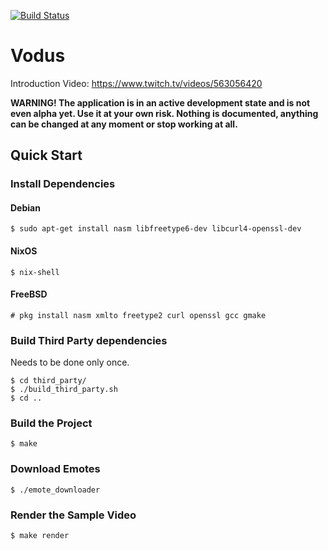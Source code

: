 [![Build Status](https://github.com/tsoding/vodus/workflows/CI/badge.svg)](https://github.com/tsoding/vodus/actions)

# Vodus

Introduction Video: https://www.twitch.tv/videos/563056420

**WARNING! The application is in an active development state and is not even
alpha yet. Use it at your own risk. Nothing is documented, anything can be
changed at any moment or stop working at all.**

## Quick Start

### Install Dependencies

#### Debian

```console
$ sudo apt-get install nasm libfreetype6-dev libcurl4-openssl-dev
```

#### NixOS

```console
$ nix-shell
```

#### FreeBSD
```console
# pkg install nasm xmlto freetype2 curl openssl gcc gmake
```

### Build Third Party dependencies

Needs to be done only once.

``` console
$ cd third_party/
$ ./build_third_party.sh
$ cd ..
```

### Build the Project

```console
$ make
```

### Download Emotes

```console
$ ./emote_downloader
```

### Render the Sample Video

```console
$ make render
```
